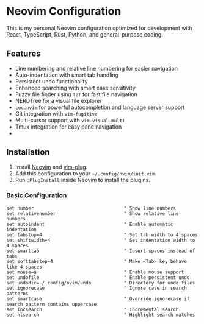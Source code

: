 # Neovim Configuration

This is my personal Neovim configuration optimized for development with React, TypeScript, Rust, Python, and general-purpose coding.

## Features

- Line numbering and relative line numbering for easier navigation
- Auto-indentation with smart tab handling
- Persistent undo functionality
- Enhanced searching with smart case sensitivity
- Fuzzy file finder using `fzf` for fast file navigation
- NERDTree for a visual file explorer
- `coc.nvim` for powerful autocompletion and language server support
- Git integration with `vim-fugitive`
- Multi-cursor support with `vim-visual-multi`
- Tmux integration for easy pane navigation
- 
## Installation

1. Install [Neovim](https://github.com/neovim/neovim) and [vim-plug](https://github.com/junegunn/vim-plug).
2. Add this configuration to your `~/.config/nvim/init.vim`.
3. Run `:PlugInstall` inside Neovim to install the plugins.

### Basic Configuration

```vim
set number                                 " Show line numbers
set relativenumber                         " Show relative line numbers
set autoindent                             " Enable automatic indentation
set tabstop=4                              " Set tab width to 4 spaces
set shiftwidth=4                           " Set indentation width to 4 spaces
set smarttab                               " Insert spaces instead of tabs
set softtabstop=4                          " Make <Tab> key behave like 4 spaces
set mouse=a                                " Enable mouse support
set undofile                               " Enable persistent undo
set undodir=~/.config/nvim/undo            " Directory for undo files
set ignorecase                             " Ignore case in search patterns
set smartcase                              " Override ignorecase if search pattern contains uppercase
set incsearch                              " Incremental search
set hlsearch                               " Highlight search matches
